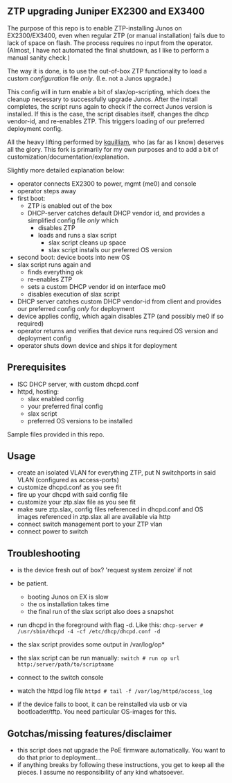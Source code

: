 ## ZTP upgrading Juniper EX2300 and EX3400 

The purpose of this repo is to enable ZTP-installing Junos on EX2300/EX3400, even when regular ZTP (or manual installation) fails due to lack of space on flash. The process requires no input from the operator. (Almost, I have not automated the final shutdown, as I like to perform a manual sanity check.)

The way it is done, is to use the out-of-box ZTP functionality to load a custom *configuration* file *only*. (I.e. not a Junos upgrade.) 

This config will in turn enable a bit of slax/op-scripting, which does the cleanup necessary to successfully upgrade Junos. After the install completes, the script runs again to check if the correct Junos version is installed. If this is the case, the script disables itself, changes the dhcp vendor-id, and re-enables ZTP. This triggers loading of our preferred deployment config.

All the heavy lifting performed by [kquilliam](https://github.com/kquilliam/juniper-ztp), who (as far as I know) deserves all the glory. This fork is primarily for my own purposes and to add a bit of customization/documentation/explanation.


Slightly more detailed explanation below:

* operator connects EX2300 to power, mgmt (me0) and console
* operator steps away
* first boot:
  * ZTP is enabled out of the box
  * DHCP-server catches default DHCP vendor id, and provides a simplified config file *only* which 
    * disables ZTP
    * loads and runs a slax script
      * slax script cleans up space
      * slax script installs our preferred OS version
* second boot: device boots into new OS
* slax script runs again and
  * finds everything ok
  * re-enables ZTP
  * sets a custom DHCP vendor id on interface me0
  * disables execution of slax script
* DHCP server catches custom DHCP vendor-id from client and provides our preferred config *only* for deployment
* device applies config, which again disables ZTP (and possibly me0 if so required)
* operator returns and verifies that device runs required OS version and deployment config
* operator shuts down device and ships it for deployment



## Prerequisites

* ISC DHCP server, with custom dhcpd.conf
* httpd, hosting:
  * slax enabled config
  * your preferred final config
  * slax script
  * preferred OS versions to be installed

Sample files provided in this repo.


## Usage

* create an isolated VLAN for everything ZTP, put N switchports in said VLAN (configured as access-ports)
* customize dhcpd.conf as you see fit
* fire up your dhcpd with said config file
* customize your ztp.slax file as you see fit
* make sure ztp.slax, config files referenced in dhcpd.conf and OS images referenced in ztp.slax all are available via http
* connect switch management port to your ZTP vlan
* connect power to switch


## Troubleshooting

* is the device fresh out of box? 'request system zeroize' if not
* be patient.
  * booting Junos on EX is slow
  * the os installation takes time
  * the final run of the slax script also does a snapshot

* run dhcpd in the foreground with flag -d. Like this:
```dhcp-server # /usr/sbin/dhcpd -4 -cf /etc/dhcp/dhcpd.conf -d```
* the slax script provides some output in /var/log/op*
* the slax script can be run manually:
```switch # run op url http:/server/path/to/scriptname```
* connect to the switch console
* watch the httpd log file
 ```httpd # tail -f /var/log/httpd/access_log```
* if the device fails to boot, it can be reinstalled via usb or via bootloader/tftp. You need particular OS-images for this.


## Gotchas/missing features/disclaimer
* this script does not upgrade the PoE firmware automatically. You want to do that prior to deployment...
* if anything breaks by following these instructions, you get to keep all the pieces. I assume no responsibility of any kind whatsoever.
